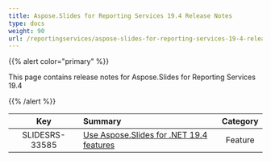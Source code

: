 ```yaml
---
title: Aspose.Slides for Reporting Services 19.4 Release Notes
type: docs
weight: 90
url: /reportingservices/aspose-slides-for-reporting-services-19-4-release-notes/
---
```


{{% alert color="primary" %}} 

This page contains release notes for Aspose.Slides for Reporting Services 19.4

{{% /alert %}} 

|**Key** |**Summary** |**Category** |
| :-: | :- | :-: |
|SLIDESRS-33585|[Use Aspose.Slides for .NET 19.4 features](/slides/net/aspose-slides-for-net-19-4-release-notes/)|Feature|

